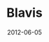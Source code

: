 ---
layout: default
title: Blavis
modal-id: 3
date: 2012-06-05
img: blavis.jpg
img-2: blavis_home.jpg
img-3: blavis_cuina.jpg
img-4: blavis_menu.jpg
alt: Blavis
project-date: Barcelona 2014
client: http Comunicació
category: UI, art direction
description: Blavis is a little restaurant located in Gràcia.

---